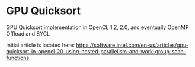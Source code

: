 # GPU Quicksort

GPU Quicksort implementation in OpenCL 1.2, 2.0, and eventually OpenMP Offload and SYCL

Initial article is located here:
https://software.intel.com/en-us/articles/gpu-quicksort-in-opencl-20-using-nested-parallelism-and-work-group-scan-functions
